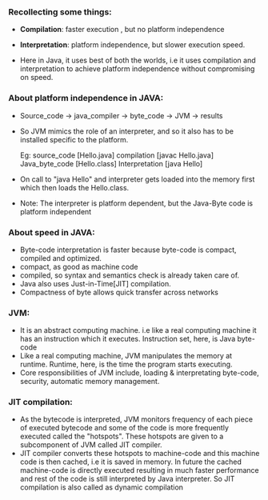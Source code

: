 ### Recollecting some things:
- **Compilation**: faster execution , but no platform independence
- **Interpretation**: platform independence, but  slower execution speed.

- Here in Java, it uses best of both the worlds, i.e it uses compilation and interpretation to achieve platform independence without compromising on speed.

### About platform independence in JAVA:
- Source_code -> java_compiler -> byte_code -> JVM -> results
- So JVM mimics the role of an interpreter, and so it also has to be installed specific to the platform.

	Eg:
		 source_code [Hello.java]
		 compilation [javac Hello.java]
		 Java_byte_code [Hello.class]
		 Interpretation [java Hello]

- On call to "java Hello" and interpreter gets loaded into the memory first which then loads the Hello.class.
- Note: The interpreter is platform dependent, but the Java-Byte code is platform independent


### About speed in JAVA:
- Byte-code interpretation is faster because byte-code is compact, compiled and optimized.
- compact, as good as machine code
- compiled, so syntax and semantics check is already taken care of.
- Java also uses Just-in-Time[JIT] compilation.
- Compactness of byte allows quick transfer across networks

### JVM:
- It is an abstract computing machine. i.e like  a real computing machine it has an instruction which it executes. Instruction set, here, is Java byte-code 
- Like a real computing machine, JVM manipulates the memory at runtime. Runtime, here, is the time the program starts executing.
- Core responsibilities of JVM include, loading & interpretating byte-code, security, automatic memory management.

### JIT compilation:
- As the bytecode is interpreted, JVM monitors frequency of each piece of executed bytecode and some of the code is more frequently executed called the "hotspots". These hotspots are given to a subcomponent of JVM called JIT compiler.
- JIT compiler converts these hotspots to machine-code and this machine code is then cached, i.e it is saved in memory. In future the cached machine-code is directly executed resulting in much faster performance and rest of the code is still interpreted by Java interpreter. So JIT compilation is also called as dynamic compilation